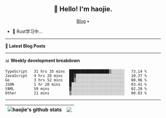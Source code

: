 <h2 align="center">👋 Hello! I'm haojie.</h2>
<p align="center">
  <a href="https://aoyouer.com">Blog</a> •
</p>


- 🔭 Rust学习中...


-------

**📝 Latest Blog Posts**


-------

📊 **Weekly development breakdown**
<!--START_SECTION:waka-->

```text
TypeScript   31 hrs 35 mins  ██████████████████▒░░░░░░   73.14 %
JavaScript   4 hrs 28 mins   ██▓░░░░░░░░░░░░░░░░░░░░░░   10.37 %
Go           3 hrs 52 mins   ██▒░░░░░░░░░░░░░░░░░░░░░░   08.96 %
JSON         1 hr 28 mins    █░░░░░░░░░░░░░░░░░░░░░░░░   03.41 %
YAML         59 mins         ▓░░░░░░░░░░░░░░░░░░░░░░░░   02.28 %
Other        21 mins         ▒░░░░░░░░░░░░░░░░░░░░░░░░   00.83 %
```

<!--END_SECTION:waka-->

-------



| <img align="center" src="https://github-readme-stats.vercel.app/api?username=haojie06&show_icons=true&theme=graywhite&show_icons=true&count_private=true&include_all_commits=true&hide_border=true" alt="haojie's github stats" /> | <img align="center" src="https://github-readme-stats.vercel.app/api/top-langs/?username=haojie06&layout=compact&theme=graywhite&hide_border=true&hide=css,html" /> |
| ------------- | ------------- |


